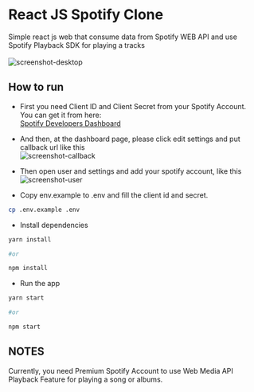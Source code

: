 # React JS Spotify Clone
Simple react js web that consume data from Spotify WEB API and use Spotify Playback SDK for playing a tracks <br /> <br />
![screenshot-desktop](https://i.imgur.com/EsG3Qqc.png)

## How to run
- First you need Client ID and Client Secret from your Spotify Account. You can get it from here: <br />
<a href="https://developer.spotify.com/dashboard/">Spotify Developers Dashboard</a>

- And then, at the dashboard page, please click edit settings and put callback url like this <br />
![screenshot-callback](https://i.imgur.com/QEP50Bf.png)

- Then open user and settings and add your spotify account, like this <br />
![screenshot-user](https://i.imgur.com/cx0WOpp.png)

- Copy env.example to .env and fill the client id and secret.
```bash
cp .env.example .env
```

- Install dependencies
```bash
yarn install

#or

npm install
```

- Run the app
```bash
yarn start

#or

npm start
```

## NOTES
Currently, you need Premium Spotify Account to use Web Media API Playback Feature for playing a song or albums.